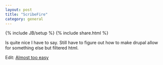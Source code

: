 ```yaml
---
layout: post
title: "ScribeFire"
category: general
---
```

{% include JB/setup %}
{% include share.html %}

Is quite nice I have to say. Still have to figure out how to make
drupal allow for something else but filtered html.

Edit: [Almost too easy](http://drupal.org/node/202947)
